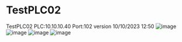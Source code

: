 # TestPLC02
 TestPLC02 PLC:10.10.10.40  Port:102 
 version 10/10/2023 12:50
![image](https://github.com/DavidTh30/TestPLC02/assets/6564727/9e81a3c0-0cdf-414b-b5d0-2a59ddb238a7)
![image](https://github.com/DavidTh30/TestPLC02/assets/6564727/1f8dd5dd-166a-4413-8546-721128942e8d)
![image](https://github.com/DavidTh30/TestPLC02/assets/6564727/57e70b11-619b-489e-b75f-aa5296bb7eb6)
![image](https://github.com/user-attachments/assets/f528ce11-610a-4c98-b658-71f5106fac16)
